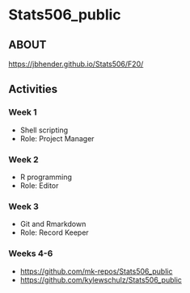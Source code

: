 # Stats506_public

## ABOUT 

https://jbhender.github.io/Stats506/F20/

## Activities

### Week 1
- Shell scripting
- Role: Project Manager
### Week 2
- R programming
- Role: Editor
### Week 3
- Git and Rmarkdown
- Role: Record Keeper

### Weeks 4-6
- https://github.com/mk-repos/Stats506_public
- https://github.com/kylewschulz/Stats506_public
